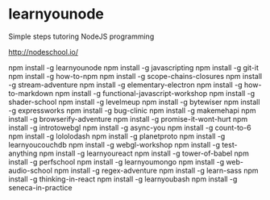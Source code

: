 # learnyounode
Simple steps tutoring NodeJS programming

http://nodeschool.io/

npm install -g learnyounode
npm install -g javascripting
npm install -g git-it
npm install -g how-to-npm
npm install -g scope-chains-closures
npm install -g stream-adventure
npm install -g elementary-electron
npm install -g how-to-markdown
npm install -g functional-javascript-workshop
npm install -g shader-school
npm install -g levelmeup
npm install -g bytewiser
npm install -g expressworks
npm install -g bug-clinic
npm install -g makemehapi
npm install -g browserify-adventure
npm install -g promise-it-wont-hurt
npm install -g introtowebgl
npm install -g async-you
npm install -g count-to-6
npm install -g lololodash
npm install -g planetproto
npm install -g learnyoucouchdb
npm install -g webgl-workshop
npm install -g test-anything
npm install -g learnyoureact
npm install -g tower-of-babel
npm install -g perfschool
npm install -g learnyoumongo
npm install -g web-audio-school
npm install -g regex-adventure
npm install -g learn-sass
npm install -g thinking-in-react
npm install -g learnyoubash
npm install -g seneca-in-practice
